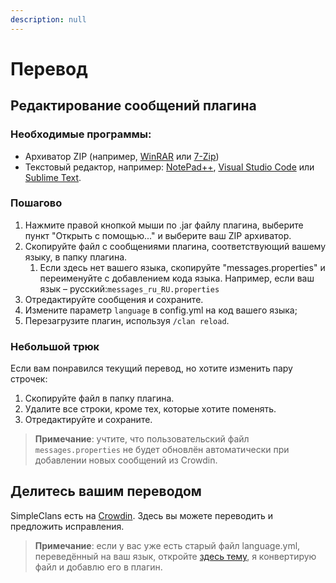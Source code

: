 ```yaml
---
description: null
---
```


# Перевод

## Редактирование сообщений плагина

### Необходимые программы:

* Архиватор ZIP \(например, [WinRAR](https://www.win-rar.com/download.html?&L=0) или [7-Zip](https://www.7-zip.org/download.html)\)
* Текстовый редактор, например: [NotePad++](https://notepad-plus-plus.org/downloads/), [Visual Studio Code](https://code.visualstudio.com/) или [Sublime Text](https://www.sublimetext.com/).

### Пошагово

1. Нажмите правой кнопкой мыши по .jar файлу плагина, выберите пункт "Открыть с помощью..." и выберите ваш ZIP архиватор.
2. Скопируйте файл с сообщениями плагина, соответствующий вашему языку, в папку плагина.
   1. Если здесь нет вашего языка, скопируйте "messages.properties" и переименуйте с добавлением кода языка. Например, если ваш язык – русский:`messages_ru_RU.properties`
3. Отредактируйте сообщения и сохраните.
4. Измените параметр `language` в config.yml на код вашего языка;
5. Перезагрузите плагин, используя `/clan reload`.

### Небольшой трюк

Если вам понравился текущий перевод, но хотите изменить пару строчек:   
1. Скопируйте файл в папку плагина.  
2. Удалите все строки, кроме тех, которые хотите поменять.  
3. Отредактируйте и сохраните.

> **Примечание**: учтите, что пользовательский файл `messages.properties` не будет обновлён автоматически при добавлении новых сообщений из Crowdin.

## Делитесь вашим переводом

SimpleClans есть на [Crowdin](https://crowdin.com/project/simpleclans). Здесь вы можете переводить и предложить исправления.

> **Примечание**: если у вас уже есть старый файл language.yml, переведённый на ваш язык, откройте [здесь тему](https://github.com/RoinujNosde/SimpleClans/issues), я конвертирую файл и добавлю его в плагин.

